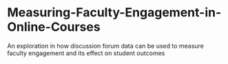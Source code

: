 # Measuring-Faculty-Engagement-in-Online-Courses

An exploration in how discussion forum data can be used to measure faculty engagement and its effect on student outcomes



